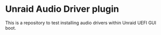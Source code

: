 # Unraid Audio Driver plugin

This is a repository to test installing audio drivers within Unraid UEFI GUI boot.
